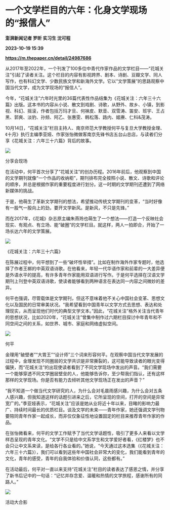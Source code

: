 # 一个文学栏目的六年：化身文学现场的“报信人”
**澎湃新闻记者 罗昕 实习生 沈可程**

**2023-10-19 15:39**

**https://m.thepaper.cn/detail/24987686**

从2017年至2022年，一个刊发了100多位中青代作家作品的文学栏目——“花城关注”引起了读者关注。这个栏目的内容有影视跨界、剧本、诗剧、豆瓣文学、同人写作，也有科幻文学、少数民族文学和新海外文学。它以“文学策展”的思路观察中国当代文学，成为文学现场的“报信人”。

今年，“花城关注”六年时光里的36篇代表性作品结集为《花城关注：六年三十六篇》出版。这本书的内容从小说、散文到戏剧、诗歌，从野外、故乡、小镇，到影视、科幻、摇滚，作者包括万玛才旦、何袜皮、默音、双雪涛、笛安、班宇、王占黑、郭爽、淡豹、孙频、阿乙、张惠雯、韩松落、路内、姬赓、仁科&茂涛。

10月14日，“花城关注”栏目主持人、南京师范大学教授何平与复旦大学教授金理、《十月》执行主编季亚娅、作家张怡微做客南京先锋书店五台山总店，与读者们分享《花城关注：六年三十六篇》背后的故事。

![](https://imagecloud.thepaper.cn/thepaper/image/274/761/832.jpg)

分享会现场

在活动中，何平首次分享了“花城关注”的创办历程。2016年前后，他观察到中国的文学期刊就像“一个作品的收纳柜”，期刊排布完全按照小说、散文、诗歌和评论的顺序，并总是根据作家的重要程度进行划分。这一时期的文学期刊还遭到了网络新媒体的挑战。

于是，他萌生了革新文学期刊的想法，希望推动传统文学期刊的变革，“当时好像有一股气一股向上的劲，要开文学新风。是新风，不只是先锋。”

而在2017年，《花城》杂志原主编朱燕玲也萌生了一个想法——打造一个反映社会现实、有观点、有立场、能“破圈”的文学栏目。就这样，两人一拍即合，开始了一场长达六年的文学策展。

![](https://imagecloud.thepaper.cn/thepaper/image/274/761/834.jpeg)

《花城关注：六年三十六篇》

在陈展过程中，何平想到了一些“破坏性举措”。比如在制作海外作家专题时，他选择了作者王梆的中英双语诗歌。在他看来，年轻一代华语作家和前辈的一大差异便是外语水平的提高，有许多青年作家能用双语进行写作。于是何平选择在汉语文学期刊上刊登中英双语诗歌，使读者能够看到两种语言在表达同一内容之间微妙的差异。

何平也强调，尽管载体是文学期刊，但这不意味着他不关心中国社会变革、思想文化以及国民的日常审美状况。“我希望看到中国青年以文学方式去思想、表达和处理现实，从而呈现他们时代的典型文学文本。”因此，“花城关注”格外关注当代青年的思想状况，比如2020年，“花城关注”曾集中制作过六期栏目探讨中年青年和不同空间之间的关系，如世界、城市、家庭和网络虚拟空间。

![](https://imagecloud.thepaper.cn/thepaper/image/274/761/833.jpg)

何平

金理用“破壁者”“大胃王”“设计师”三个词来形容何平。在观察中国当代文学发展的过程中，金理发现不同圈层的文学共识是非常撕裂的，这可能导致读者的眼光变得偏狭，而“花城关注”的出现使读者看到了不同文学现场中发出的声音。“我们需要一个能够穿透不同文学圈层壁垒的人，他能够告诉你，至少帮我们指认，还有这样那样的文学现场。你是否有能力去倾听其他文学现场正在发出的声音？”

“我不知道一个做当代文学研究的人，为什么会对毛晨雨感兴趣，为什么会对五条人感兴趣，但我知道这样的话题引进来之后，它所呈现的空间，打开的空间是异常宽广的。”季亚娅表示，“花城关注”应该是她从业将近十年以来，目睹的影响力最广、持续时间最长的优质栏目。谈及文学的未来——青年作家，她还强调文学刊物要陪同青年作家一起成长，而非仅仅象征性地设置固定的栏目来推荐青年作家的作品。

在张怡微看来，何平的文学工作赋予了当代文学话题性，吸引了更多人来看以文学样态呈现的青年文化。“文学不只是给中文系学生和文学爱好者看，《红楼梦》也不会只让中文系来读，是给各行各业看的。”她说，“今天通过这本选集（《花城关注：六年三十六篇》），我们可以看到这些年中国社会非常大的变化，我们能看到青年的文化，青年的感受，青年的自我体验和价值认同，这些都有。”

在活动最后，何平对一直以来支持“花城关注”栏目的读者表达了感恩之情，并分享了新书后记中的一句话：“记忆并存念爱、温暖和热情的文学旅程，感谢所有的同路人。”

![](https://imagecloud.thepaper.cn/thepaper/image/274/761/831.jpg)

活动大合影